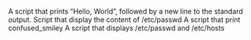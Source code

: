 A script that prints “Hello, World”, followed by a new line to the standard output.
Script that display the content of /etc/passwd
A script that print confused_smiley
A script that displays /etc/passwd and /etc/hosts
